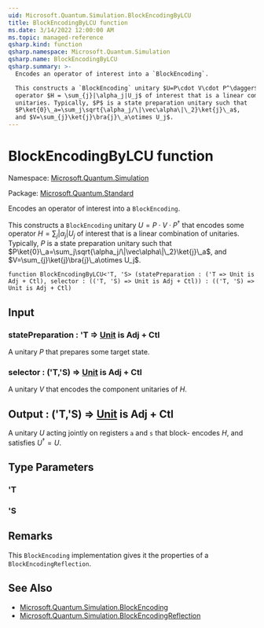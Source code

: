 ```yaml
---
uid: Microsoft.Quantum.Simulation.BlockEncodingByLCU
title: BlockEncodingByLCU function
ms.date: 3/14/2022 12:00:00 AM
ms.topic: managed-reference
qsharp.kind: function
qsharp.namespace: Microsoft.Quantum.Simulation
qsharp.name: BlockEncodingByLCU
qsharp.summary: >-
  Encodes an operator of interest into a `BlockEncoding`.

  This constructs a `BlockEncoding` unitary $U=P\cdot V\cdot P^\dagger$ that encodes some
  operator $H = \sum_{j}|\alpha_j|U_j$ of interest that is a linear combination of
  unitaries. Typically, $P$ is a state preparation unitary such that
  $P\ket{0}\_a=\sum_j\sqrt{\alpha_j/\|\vec\alpha\|\_2}\ket{j}\_a$,
  and $V=\sum_{j}\ket{j}\bra{j}\_a\otimes U_j$.
---
```


# BlockEncodingByLCU function

Namespace: [Microsoft.Quantum.Simulation](xref:Microsoft.Quantum.Simulation)

Package: [Microsoft.Quantum.Standard](https://nuget.org/packages/Microsoft.Quantum.Standard)


Encodes an operator of interest into a `BlockEncoding`.This constructs a `BlockEncoding` unitary $U=P\cdot V\cdot P^\dagger$ that encodes someoperator $H = \sum_{j}|\alpha_j|U_j$ of interest that is a linear combination ofunitaries. Typically, $P$ is a state preparation unitary such that$P\ket{0}\_a=\sum_j\sqrt{\alpha_j/\|\vec\alpha\|\_2}\ket{j}\_a$,and $V=\sum_{j}\ket{j}\bra{j}\_a\otimes U_j$.

```qsharp
function BlockEncodingByLCU<'T, 'S> (statePreparation : ('T => Unit is Adj + Ctl), selector : (('T, 'S) => Unit is Adj + Ctl)) : (('T, 'S) => Unit is Adj + Ctl)
```


## Input

### statePreparation : 'T => [Unit](xref:microsoft.quantum.qsharp.valueliterals#unit-literal)  is Adj + Ctl

A unitary $P$ that prepares some target state.


### selector : ('T,'S) => [Unit](xref:microsoft.quantum.qsharp.valueliterals#unit-literal)  is Adj + Ctl

A unitary $V$ that encodes the component unitaries of $H$.



## Output : ('T,'S) => [Unit](xref:microsoft.quantum.qsharp.valueliterals#unit-literal)  is Adj + Ctl

A unitary $U$ acting jointly on registers `a` and `s` that block-encodes $H$, and satisfies $U^\dagger = U$.

## Type Parameters

### 'T


### 'S



## Remarks

This `BlockEncoding` implementation gives it the properties of a`BlockEncodingReflection`.

## See Also

- [Microsoft.Quantum.Simulation.BlockEncoding](xref:Microsoft.Quantum.Simulation.BlockEncoding)
- [Microsoft.Quantum.Simulation.BlockEncodingReflection](xref:Microsoft.Quantum.Simulation.BlockEncodingReflection)